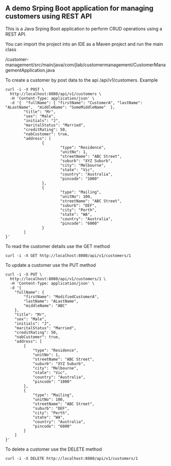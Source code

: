 
## A demo Srping Boot application for managing customers using REST API

This is a Java Srping Boot application to perform CRUD operations using a REST API.

You can import the project into an IDE as a Maven project and run the main class

/customer-management/src/main/java/com/jlab/customermanagement/CustomerManagementApplication.java

To create a customer by post data to the api /api/v1/customers. Example 
```
curl -i -X POST \
  http://localhost:8080/api/v1/customers \
  -H 'Content-Type: application/json' \
  -d '{  "fullName": { "firstName": "CustomerA", "lastName": "ALastName",  "middleName": "SomeMiddleName"  },
        "title": "Mr",
        "sex": "Male",
        "initials": "J",
        "maritalStatus": "Married",
        "creditRating": 50,
        "nabCustomer": true,
        "address": [
                {
                        "type": "Residence",
                        "unitNo": 1,
                        "streetName": "ABC Street",
                        "suburb": "XYZ Suburb",
                        "city": "Melbourne",
                        "state": "Vic",
                        "country": "Australia",
                        "pincode": "1000"
                },
                {
                        "type": "Mailing",
                        "unitNo": 100,
                        "streetName": "ABC Street",
                        "suburb": "DEF",
                        "city": "Perth",
                        "state": "WA",
                        "country": "Australia",
                        "pincode": "6000"
                }
        ]
}'
```
To read the customer details use the GET method

```
curl -i -X GET http://localhost:8080/api/v1/customers/1
```

To update a customer use the PUT method
```
curl -i -X PUT \
  http://localhost:8080/api/v1/customers/1 \
  -H 'Content-Type: application/json' \
  -d '{
    "fullName": {
        "firstName": "ModifiedCustomerA",
        "lastName": "ALastName",
        "middleName": "ABC"
    },
    "title": "Mr",
    "sex": "Male",
    "initials": "J",
    "maritalStatus": "Married",
    "creditRating": 50,
    "nabCustomer": true,
    "address": [
        {
            "type": "Residence",
            "unitNo": 1,
            "streetName": "ABC Street",
            "suburb": "XYZ Suburb",
            "city": "Melbourne",
            "state": "Vic",
            "country": "Australia",
            "pincode": "1000"
        },
        {
            "type": "Mailing",
            "unitNo": 100,
            "streetName": "ABC Street",
            "suburb": "DEF",
            "city": "Perth",
            "state": "WA",
            "country": "Australia",
            "pincode": "6000"
        }
    ]
}'
```
To delete a customer use the DELETE method

```
curl -i -X DELETE http://localhost:8080/api/v1/customers/1
```
